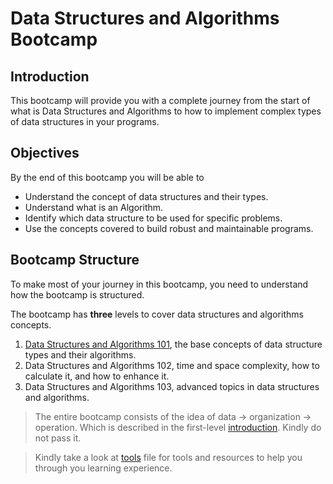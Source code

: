 # Data Structures and Algorithms Bootcamp

## Introduction 
This bootcamp will provide you with a complete journey from the start of what is Data Structures and Algorithms to how to implement complex types of data structures in your programs.


## Objectives
By the end of this bootcamp you will be able to
- Understand the concept of data structures  and their types.
- Understand what is an Algorithm.
- Identify which data structure to be used for specific problems.
- Use the concepts covered to build robust and maintainable programs.


## Bootcamp Structure 
To make most of your journey in this bootcamp, you need to understand how the bootcamp is structured. 

The bootcamp has **three** levels to cover data structures and algorithms concepts. 
1. [Data Structures and Algorithms 101](./data-structures-and-algorithms-101), the base concepts of data structure types and their algorithms.
2. Data Structures and Algorithms 102, time and space complexity, how to calculate it, and how to enhance it.
3. Data Structures and Algorithms 103, advanced topics in data structures and algorithms.

> The entire bootcamp consists of the idea of data -> organization -> operation. Which is described in the first-level [introduction](https://github.com/SAFCSP-Team/data-structures-and-algorithms-bootcamp/blob/main/data-structures-and-algorithms-101/01-introduction/01-introduction-to-data-structures-and-algorithms/01-introduction-to-data-structures-and-algorithms.md). Kindly do not pass it.

> Kindly take a look at [tools](./Tools.md) file for tools and resources to help you through you learning experience.
